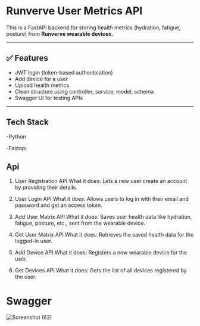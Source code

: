 #  Runverve User Metrics API

This is a FastAPI backend for storing health metrics (hydration, fatigue, posture) from **Runverve wearable devices**.

---

## ✅ Features

- JWT login (token-based authentication)
- Add device for a user
- Upload health metrics
- Clean structure using controller, service, model, schema
- Swagger UI for testing APIs

---

## Tech Stack
-Python

-Fastapi

## Api

1. User Registration API
What it does:
Lets a new user create an account by providing their details.

2. User Login API
What it does:
Allows users to log in with their email and password and get an access token.

3. Add User Matrix API
What it does:
Saves user health data like hydration, fatigue, posture, etc., sent from the wearable device.

4. Get User Matrix API
What it does:
Retrieves the saved health data for the logged-in user.

5. Add Device API
What it does:
Registers a new wearable device for the user.

6. Get Devices API
What it does:
Gets the list of all devices registered by the user.


# Swagger

![Screenshot (62)](https://github.com/user-attachments/assets/04ca3493-f815-4bd9-a9a6-3c9f2dccc957)



